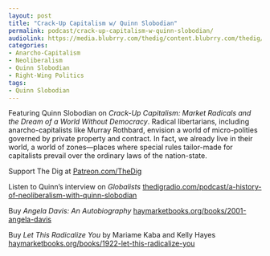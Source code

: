 ```yaml
---
layout: post
title: "Crack-Up Capitalism w/ Quinn Slobodian"
permalink: podcast/crack-up-capitalism-w-quinn-slobodian/
audiolink: https://media.blubrry.com/thedig/content.blubrry.com/thedig/The_Dig-EP_405-Slobodian.mp3
categories:
- Anarcho-Capitalism
- Neoliberalism
- Quinn Slobodian
- Right-Wing Politics
tags:
- Quinn Slobodian
---
```


Featuring Quinn Slobodian on *Crack-Up Capitalism: Market Radicals and the Dream of a World Without Democracy*. Radical libertarians, including anarcho-capitalists like Murray Rothbard, envision a world of micro-polities governed by private property and contract. In fact, we already live in their world, a world of zones—places where special rules tailor-made for capitalists prevail over the ordinary laws of the nation-state.

Support The Dig at [Patreon.com/TheDig](http://Patreon.com/TheDig)

Listen to Quinn’s interview on *Globalists* [thedigradio.com/podcast/a-history-of-neoliberalism-with-quinn-slobodian](http://thedigradio.com/podcast/a-history-of-neoliberalism-with-quinn-slobodian)

Buy *Angela Davis: An Autobiography* [haymarketbooks.org/books/2001-angela-davis](http://haymarketbooks.org/books/2001-angela-davis)  

Buy *Let This Radicalize You* by Mariame Kaba and Kelly Hayes [haymarketbooks.org/books/1922-let-this-radicalize-you](http://haymarketbooks.org/books/1922-let-this-radicalize-you)


